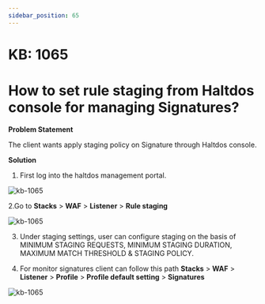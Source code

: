 ```yaml
---
sidebar_position: 65
---
```


# KB: 1065

# How to set rule staging from Haltdos console for managing Signatures?

**Problem Statement**

The client wants apply staging policy on Signature through Haltdos console.

**Solution**

1. First log into the haltdos management portal.

![kb-1065](/tutorials/proflogin.png)

2.Go to **Stacks** > **WAF** > **Listener** > **Rule staging**

![kb-1065](/tutorials/last.png)


3. Under staging settings, user can configure staging on the basis of MINIMUM STAGING REQUESTS, MINIMUM STAGING DURATION, MAXIMUM MATCH THRESHOLD & STAGING POLICY.

4. For monitor signatures client can follow this path **Stacks** > **WAF** > **Listener** > **Profile** > **Profile default setting** > **Signatures**

![kb-1065](/tutorials/last2.png)
